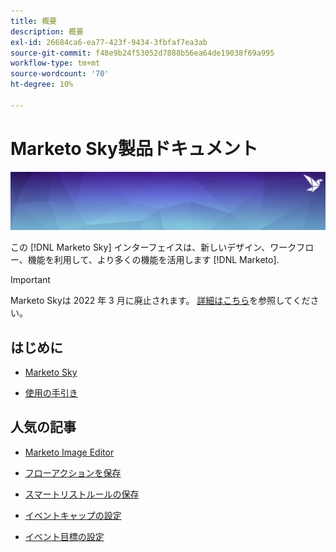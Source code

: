 ```yaml
---
title: 概要
description: 概要
exl-id: 26684ca6-ea77-423f-9434-3fbfaf7ea3ab
source-git-commit: f48e9b24f53052d7888b56ea64de19038f69a995
workflow-type: tm+mt
source-wordcount: '70'
ht-degree: 10%

---
```


# Marketo Sky製品ドキュメント

![バナー](/help/sky/assets/images/alt-sky-banner.png)

この [!DNL Marketo Sky] インターフェイスは、新しいデザイン、ワークフロー、機能を利用して、より多くの機能を活用します [!DNL Marketo].

>[!IMPORTANT]
>
>Marketo Skyは 2022 年 3 月に廃止されます。 [詳細はこちら](https://nation.marketo.com/t5/the-next-generation-experience/marketo-sky-deprecation-notice/ba-p/320115#M33)を参照してください。

## はじめに

* [Marketo Sky](/help/sky/marketo-sky-features.md)

* [使用の手引き](/help/sky/how-to-enable-roles-for-marketo-sky.md)

## 人気の記事

* [Marketo Image Editor](/help/sky/marketo-image-editor.md)

* [フローアクションを保存](/help/sky/save-flow-actions.md)

* [スマートリストルールの保存](/help/sky/save-smart-list-rules.md)

* [イベントキャップの設定](/help/sky/setting-an-event-cap.md)

* [イベント目標の設定](/help/sky/setting-event-goals.md)
